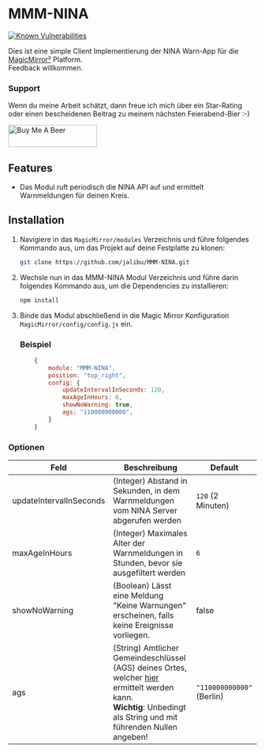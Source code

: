 # MMM-NINA
[![Known Vulnerabilities](https://snyk.io/test/github/jalibu/MMM-NINA/badge.svg?targetFile=package.json)](https://snyk.io/test/github/jalibu/MMM-NINA?targetFile=package.json)  

Dies ist eine simple Client Implementierung der NINA Warn-App für die [MagicMirror²](https://magicmirror.builders/) Platform.   
Feedback willkommen.

### Support
Wenn du meine Arbeit schätzt, dann freue ich mich über ein Star-Rating oder einen bescheidenen Beitrag zu meinem nächsten Feierabend-Bier :-)

<a href="https://www.buymeacoffee.com/jalibu" target="_blank"><img src="https://www.buymeacoffee.com/assets/img/custom_images/orange_img.png" alt="Buy Me A Beer" style="height: 45px !important;width: 180px !important;" ></a>

## Features
* Das Modul ruft periodisch die NINA API auf und ermittelt Warnmeldungen für deinen Kreis.


## Installation
1. Navigiere in das `MagicMirror/modules` Verzeichnis und führe folgendes Kommando aus, um das Projekt auf deine Festplatte zu klonen:
    ```bash
    git clone https://github.com/jalibu/MMM-NINA.git
    ```

2. Wechsle nun in das MMM-NINA Modul Verzeichnis und führe darin folgendes Kommando aus, um die Dependencies zu installieren:
    ```bash
    npm install
    ```
3. Binde das Modul abschließend in die Magic Mirror Konfiguration `MagicMirror/config/config.js` ein.
    ### Beispiel
    ```javascript
        {
            module: "MMM-NINA",
            position: "top_right",
            config: {
                updateIntervalInSeconds: 120,
                maxAgeInHours: 6,
                showNoWarning: true,
                ags: "110000000000",
            }
        }
    ```

### Optionen
| Feld    						| Beschreibung 																		    |  Default 		    |
| -------- 						| -------- 																			    | -------- 		    |
| updateIntervalInSeconds 	  	| (Integer) Abstand in Sekunden, in dem Warnmeldungen vom NINA Server abgerufen werden  | `120` (2 Minuten)   |
| maxAgeInHours          	  	| (Integer) Maximales Alter der Warnmeldungen in Stunden, bevor sie ausgefiltert werden | `6`   	        	|
| showNoWarning          	  	| (Boolean) Lässt eine Meldung "Keine Warnungen" erscheinen, falls keine Ereignisse vorliegen. | false   	        	|
| ags                     	  	| (String) Amtlicher Gemeindeschlüssel (AGS) deines Ortes, welcher [hier](https://www.xrepository.de/api/xrepository/urn:de:bund:destatis:bevoelkerungsstatistik:schluessel:rs_2021-07-31/download/Regionalschl_ssel_2021-07-31.json) ermittelt werden kann.<br>**Wichtig**: Unbedingt als String und mit führenden Nullen angeben! | `"110000000000"` (Berlin)   	        	|
